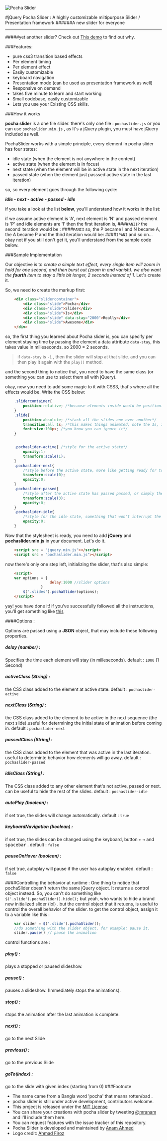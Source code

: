 ![Pocha Slider](http://demo.anam.co/pochaslider/logo.png)

#jQuery Pocha Slider : A highly customizable miltipurpose Slider / Presentation framework
######A new slider for everyone
****

#####yet another slider? Check out [This demo](http://demo.anam.co/pochaslider) to find out why.

###Features:

* pure css3 transition based effects
* Per element timing
* Per element effect
* Easily customizable
* keyboard navigation
* Presentation mode (can be used as presentation framework as well)
* Responsive on demand
* takes five minute to learn and start working
* Small codebase, easily customizable
* Lets you use your Existing CSS skills.

###How it works

**pocha slider** is a one file slider. there's only one file : `pochaslider.js` or you can use `pochaslider.min.js` , as It's a jQuery plugin, you must have jQuery included as well. 

PochaSlider works with a simple principle, every element in pocha slider has four states:

* idle state (when the element is not anywhere in the context)
* active state (when the element is in focus)
* next state (when the element will be in active state in the next iteration)
* passed state (when the element just passsed active state in the last iteration)

so, so every element goes through the following cycle:

__*idle - next - active - passed - idle*__

if you take a look at the list **below**, you'll understand how it works in the list:

if we assume active element is 'A', next element is 'N' and passed element is 'P' and idle elements are 'I' then the first iteration is, 
####`ANIIP`
the second iteration would be :
####`PANII`
so, the P became I and N became A, the A became P
and the third iteration would be:
####`IPANI`
and so on...
okay not if you still don't get it, you'll understand from the sample code below.

###Sample Implementation

Our objective is to *create a simple text effect, every single item will zoom in hold for one second, and then burst out (zoom in and vanish). we also want the __fourth__ item to stay a little bit longer, 2 seconds instead of 1.* Let's create it.

So, we need to create the markup first:
````html
	<div class="slidercontainer">
		<div class="slide">Pocha</div>
		<div class="slide">Slider</div>
		<div class="slide">Is</div>
		<div class="slide" data-stay="2000">Really</div>
		<div class="slide">Awesome</div>
	</div>
````
so, the first thing you learned about Pocha slider is, you can specify per element staying time by passing the element a data attribute `data-stay`, this takes value in milleseconds. so 2000 = 2 seconds. 

>if `data-stay` is `-1` , then the slider will stop at that slide. and you can then play it again with the `play()` method.

 and the second thing to notice that, you need to have the same class (or something you can use to select them all with jQuery).

okay, now you need to add some magic to it with CSS3, that's where all the effects would be. Write the CSS below:
 
````css
	.slidercontainer{
		position:relative; /*because elements inside would be position:absolute*/
	}
	.slide{
		position:absolute; /*stack all the slides one over another*/
		transition:all 1s; /*this makes things animated, note the 1s, it's the animation duration*/
		font-size:100px; /*you know you can ignore it*/
	}


	.pochaslider-active{ /*style for the active state*/
		opacity:1;
		transform:scale(1);
	}
	.pochaslider-next{ 
		/*style before the active state, more like getting ready for transition to active state*/
		transform:scale(0);
		opacity:0;
	}
	.pochaslider-passed{
		/*style after the active state has passed passed, or simply the end point of exit animation*/
		transform:scale(3);
		opacity:0;
	}
	.pochaslider-idle{ 
		/*style for the idle state, something that won't interrupt the overall look, may be different as well*/
		opacity:0;
	}
````

Now that the stylesheet is ready, you need to add **jQuery** and **pochaslider.min.js** in your document. Let's do it.
````html
	<script src = "jquery.min.js"></script>
	<script src = "pochaslider.min.js"></script>
````
now there's only one step left, initializing the slider, that's also simple:
````html
	<script>
	var options = {
					delay:1000 //slider options
				}
		$('.slides').pochaSlider(options);
	</script>
````
yay! you have done it! if you've successfully followed all the instructions, you'll get something like [this](http://demo.anam.co/pochaslider1)

####Options :

Options are passed using a **JSON** object, that may include these following properties. 

##### delay (number) :
Specifies the time each element will stay (in milleseconds). default : `1000` (1 Second)
##### activeClass (String) : 
the CSS class added to the element at active state. default : `pochaslider-active`
##### nextClass (String) :
the CSS class added to the element to be active in the next sequence (the next slide).useful for determining the initial state of animation before coming in. default : `pochaslider-next`
##### passedClass (String) :
the CSS class added to the element that was active in the last iteration. useful to determinte behavior how elements will go away. default : `pochaslider-passed`
##### idleClass (String) : 
The CSS class added to any other element that's not active, passed or next. can be useful to hide the rest of the slides. default : `pochaslider-idle`
##### autoPlay (boolean) : 
if set true, the slides will change automatically. default : `true`
##### keyboardNavigation (boolean) :
if set true, the slides can be changed using the keyboard, button <kbd>&larr;</kbd> <kbd>&rarr;</kbd> and <kbd>spacebar</kbd> . default : `false`
##### pauseOnHover (boolean) : 
if set true, autoplay will pause if the user has autoplay enabled. default : `false`

####Controlling the behavior at runtime :
One thing to notice that pochaSlider doesn't return the same jQuery object. It returns a control object instead. So, you can't do something like `$('.slide').pochaSlider().hide();` but yeah, who wants to hide a brand new initialized slider (lol) . but the control object that it retuens, is useful to control the overall behavior of the slider. to get the control object, assign it to a variable like this : 

````js
	var slider = $('.slide').pochaSlider();
	//do something with the slider object, for example: pause it.
	slider.pause() // pause the animation 
````
control functions are : 

##### play() :
plays a stopped or paused slideshow.
##### pause() :
pauses a slideshow. (Immediately stops the animations).
##### stop() :
stops the animation after the last animation is complete.
##### next() :
go to the next Slide
##### previous() : 
go to the previous Slide
##### goTo(index) :
go to the slide with given index (starting from 0)
###Footnote

* The name came from a Bangla word 'pocha' that means rotten/bad .
* pocha slider is still under active development, contributors welcome.
* This project is released under the [MIT License](http://opensource.org/licenses/MIT)
* You can share your creations with pocha slider by tweeting [@mranam](http://twitter.com/mranam) and I'll include them here.
* You can request features with the issue tracker of this repository.
* Pocha Slider is developed and maintained by [Anam Ahmed](http://anam.co)
* Logo credit: [Ahmad Firoz](https://www.behance.net/ahmadfiroz)


















